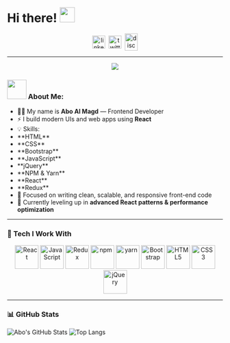 # Hi there! <img src="https://github.com/TheDudeThatCode/TheDudeThatCode/blob/master/Assets/Hi.gif" width="35" />

<p align="center">
<a href="https://www.linkedin.com/in/YOUR-LINKEDIN" target="blank"><img align="center" src="https://cdn.jsdelivr.net/npm/simple-icons@3.0.1/icons/linkedin.svg" alt="linkedin" height="30" width="30" /></a>&nbsp;
<a href="https://twitter.com/YOUR-TWITTER" target="blank"><img align="center" src="https://cdn.jsdelivr.net/npm/simple-icons@3.0.1/icons/twitter.svg" alt="twitter" height="30" width="30" /></a>&nbsp;
<a href="http://discord.com/users/YOUR-DISCORD" target="blank"><img align="center" src="https://cdn.jsdelivr.net/npm/simple-icons@3.0.1/icons/discord.svg" alt="discord" height="40" width="30" /></a>
</p>

---
<p align=center>
<img src="https://media.giphy.com/media/v1.Y2lkPTc5MGI3NjExYm9ldXF2OGtxODI5ZjM4Y3J0NmYycjJ6eWlhZmluMjJtNGN6NHIweSZlcD12MV9naWZzX3NlYXJjaCZjdD1n/qgQUggAC3Pfv687qPC/giphy.gif" />
</p>

### <img src="https://github.com/TheDudeThatCode/TheDudeThatCode/blob/master/Assets/Developer.gif" width="45" /> About Me:
- 👨‍💻 My name is **Abo Al Magd** — Frontend Developer
- ⚡ I build modern UIs and web apps using **React**
- 💡 Skills:
  <li>**HTML**</li>
  <li>**CSS**</li>
  <li>**Bootstrap**</li>
  <li>**JavaScript**</li>
  <li>**jQuery**</li>
  <li>**NPM & Yarn**</li>
  <li>**React**</li>
  <li>**Redux**</li>
- 🎯 Focused on writing clean, scalable, and responsive front-end code
- 🌱 Currently leveling up in **advanced React patterns & performance optimization**

---

### 🚀 Tech I Work With
<p align="center">
  <img src="https://www.vectorlogo.zone/logos/reactjs/reactjs-icon.svg" alt="React" width="55" height="55"/>
  <img src="https://www.vectorlogo.zone/logos/javascript/javascript-icon.svg" alt="JavaScript" width="55" height="55"/>
  <img src="https://uxwing.com/wp-content/themes/uxwing/download/brands-and-social-media/redux-icon.png" alt="Redux" width="55" height="55"/>
  <img src="https://www.vectorlogo.zone/logos/npmjs/npmjs-icon.svg" alt="npm" width="55" height="55"/>
  <img src="https://www.vectorlogo.zone/logos/yarnpkg/yarnpkg-icon.svg" alt="yarn" width="55" height="55"/>
  <img src="https://www.vectorlogo.zone/logos/getbootstrap/getbootstrap-icon.svg" alt="Bootstrap" width="55" height="55"/>
  <img src="https://www.vectorlogo.zone/logos/w3_html5/w3_html5-icon.svg" alt="HTML5" width="55" height="55"/>
  <img src="https://www.vectorlogo.zone/logos/w3_css/w3_css-icon.svg" alt="CSS3" width="55" height="55"/>
  <img src="https://www.vectorlogo.zone/logos/jquery/jquery-icon.svg" alt="jQuery" width="55" height="55"/>
</p>

---

### 📊 GitHub Stats
![Abo's GitHub Stats](https://github-readme-stats.vercel.app/api?username=abo-al-magd-404&show_icons=true&theme=radical)
![Top Langs](https://github-readme-stats.vercel.app/api/top-langs/?username=abo-al-magd-404&layout=compact&theme=radical&cache_seconds=1800)


